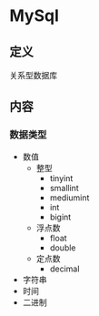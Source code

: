 # MySql #

## 定义 ##
关系型数据库

## 内容 ##
### 数据类型 ###
  - 数值
    - 整型
      - tinyint
      - smallint
      - mediumint
      - int
      - bigint
    - 浮点数
      - float
      - double
    - 定点数
      - decimal
  - 字符串
  - 时间
  - 二进制